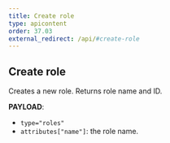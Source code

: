 ```yaml
---
title: Create role
type: apicontent
order: 37.03
external_redirect: /api/#create-role
---
```


## Create role

Creates a new role. Returns role name and ID.

**PAYLOAD**:

* `type="roles"`
* `attributes["name"]`: the role name.

